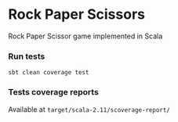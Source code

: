 # Rock Paper Scissors

Rock Paper Scissor game implemented in Scala

### Run tests
`sbt clean coverage test`

### Tests coverage reports
Available at `target/scala-2.11/scoverage-report/`
